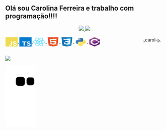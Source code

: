 ## Olá sou Carolina Ferreira e trabalho com programação!!!!
<div align="center">
  <a href="https://github.com/CarolinaMistika">
  <img height="180em" src="https://github-readme-stats.vercel.app/api?username=CarolinaMistika&show_icons=true&theme=dracula&include_all_commits=true&count_private=true"/>
  <img height="180em" src="https://github-readme-stats.vercel.app/api/top-langs/?username=CarolinaMistika&layout=compact&langs_count=7&theme=dracula"/>
</div>
<div style="display: inline_block"><br>
  <img align="center" alt="carol-Js" height="30" width="40" src="https://raw.githubusercontent.com/devicons/devicon/master/icons/javascript/javascript-plain.svg">
  <img align="center" alt="carol-Ts" height="30" width="40" src="https://raw.githubusercontent.com/devicons/devicon/master/icons/typescript/typescript-plain.svg">
  <img align="center" alt="carol-React" height="30" width="40" src="https://raw.githubusercontent.com/devicons/devicon/master/icons/react/react-original.svg">
  <img align="center" alt="carol-HTML" height="30" width="40" src="https://raw.githubusercontent.com/devicons/devicon/master/icons/html5/html5-original.svg">
  <img align="center" alt="carol-CSS" height="30" width="40" src="https://raw.githubusercontent.com/devicons/devicon/master/icons/css3/css3-original.svg">
  <img align="center" alt="carol-Python" height="30" width="40" src="https://raw.githubusercontent.com/devicons/devicon/master/icons/python/python-original.svg">
  <img align="center" alt="carol-Csharp" height="30" width="40" src="https://raw.githubusercontent.com/devicons/devicon/master/icons/csharp/csharp-original.svg">
  <img align="right" alt="carol-pic" height="150" style="border-radius:50px;" src="https://github.com/CarolinaMistika/carolina_ferreira/blob/main/perfil/download20220104142223.png?width=676&height=676">
</div>
  
  ##
 
<div> 
  <a href="https://www.linkedin.com/in/carolina-ferreirak" target="_blank"><img src="https://img.shields.io/badge/-LinkedIn-%230077B5?style=for-the-badge&logo=linkedin&logoColor=white" target="_blank"></a> 
 
  ![Snake animation](https://github.com/CarolinaMistika/carolina_ferreira/blob/output/github-contribution-grid-snake.svg)
 
</div>
